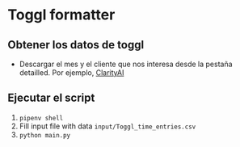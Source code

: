 # Toggl formatter

## Obtener los datos de toggl

- Descargar el mes y el cliente que nos interesa desde la pestaña detailled. Por ejemplo, [ClarityAI](https://track.toggl.com/reports/detailed/1998183/clients/56277046/period/thisMonth)

## Ejecutar el script

1. `pipenv shell`
2. Fill input file with data `input/Toggl_time_entries.csv`
3. `python main.py`
